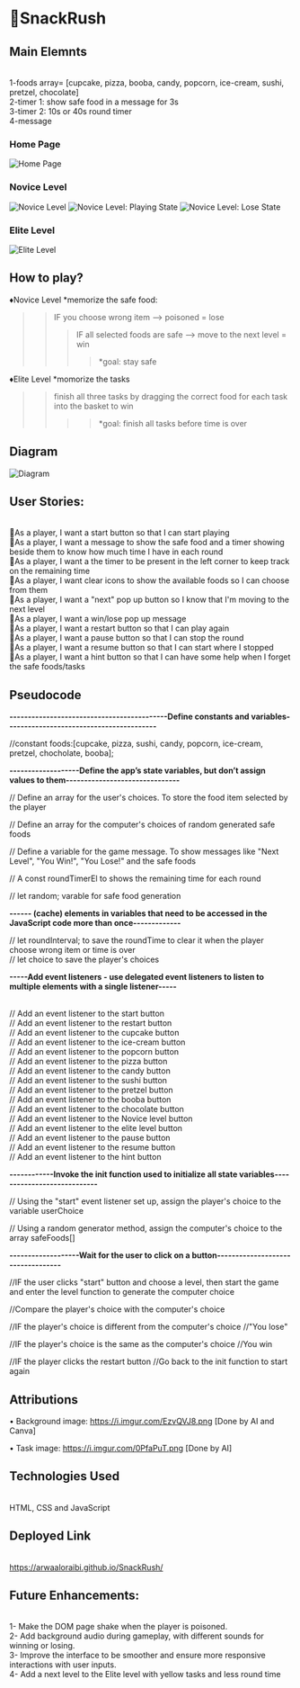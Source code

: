 # 🌟SnackRush

## Main Elemnts
</br>1-foods array= [cupcake, pizza, booba, candy, popcorn, ice-cream, sushi, pretzel, chocolate]
</br>2-timer 1: show safe food in a message for 3s
</br>3-timer 2: 10s or 40s round timer 
</br>4-message 


### Home Page
![Home Page](https://i.imgur.com/6YY6q5V.png)
### Novice Level
![Novice Level](https://i.imgur.com/B2q6bX5.png)
![Novice Level: Playing State](https://i.imgur.com/EHsHr13.png)
![Novice Level: Lose State](https://i.imgur.com/I46gJrd.png)
### Elite Level
![Elite Level](https://i.imgur.com/Yd0JfHs.png)

## How to play?

♦️Novice Level
*memorize the safe food: 
>>IF you choose wrong item --> poisoned = lose
>>>IF all selected foods are safe --> move to the next level = win
>>>>*goal: stay safe

♦️Elite Level
*momorize the tasks
>>finish all three tasks by dragging the correct food for each task into the basket to win
>>>>*goal: finish all tasks before time is over


## Diagram

![Diagram](https://i.imgur.com/Wo0mIRI.png)

## User Stories:
</br>🐞As a player, I want a start button so that I can start playing
</br>🐞As a player, I want a message to show the safe food and a timer showing beside them to know how much time I have in each round
</br>🐞As a player, I want a the timer to be present in the left corner to keep track on the remaining time 
</br>🐞As a player, I want clear icons to show the available foods so I can choose from them 
</br>🐞As a player, I want a "next" pop up button so I know that I'm moving to the next level
</br>🐞As a player, I want a win/lose pop up message
</br>🐞As a player, I want a restart button so that I can play again
</br>🐞As a player, I want a pause button so that I can stop the round
</br>🐞As a player, I want a resume button so that I can start where I stopped
</br>🐞As a player, I want a hint button so that I can have some help when I forget the safe foods/tasks

## Pseudocode

__-------------------------------------------Define constants and variables-----------------------------------------__

//constant foods:[cupcake, pizza, sushi, candy, popcorn, ice-cream, pretzel, chocholate, booba];


__-------------------Define the app’s state variables, but don’t assign values to them-------------------------------__


// Define an array for the user's choices. To store the food item selected by the player

// Define an array for the computer's choices of random generated safe foods

// Define a variable for the game message. To show messages like "Next Level", "You Win!", "You Lose!" and the safe foods

// A const roundTimerEl to shows the remaining time for each round

// let random; varable for safe food generation 



__------ (cache) elements in variables that need to be accessed in the JavaScript code more than once-------------__


// let roundInterval; to save the roundTime to clear it when the player choose wrong item or time is over
</br>// let choice to save the player's choices 

__-----Add event listeners - use delegated event listeners to listen to multiple elements with a single listener-----__

</br>// Add an event listener to the start button
</br>// Add an event listener to the restart button
</br>// Add an event listener to the cupcake button
</br>// Add an event listener to the ice-cream button
</br>// Add an event listener to the popcorn button
</br>// Add an event listener to the pizza button
</br>// Add an event listener to the candy button
</br>// Add an event listener to the sushi button
</br>// Add an event listener to the pretzel button
</br>// Add an event listener to the booba button
</br>// Add an event listener to the chocolate button
</br>// Add an event listener to the Novice level button
</br>// Add an event listener to the elite level button
</br>// Add an event listener to the pause button
</br>// Add an event listener to the resume button
</br>// Add an event listener to the hint button

__------------Invoke the init function used to initialize all state variables----------------------------__


// Using the "start" event listener set up, assign the player's choice to the variable userChoice

// Using a random generator method, assign the computer's choice to the array safeFoods[]

__-------------------Wait for the user to click on a button----------------------------------__

//IF the user clicks "start" button and choose a level, then start the game and enter the level function to generate the computer choice 

//Compare the player's choice with the computer's choice

//IF the player's choice is different from the computer's choice
       //"You lose" 

//IF the player's choice is the same as the computer's choice
       //You win 

//IF the player clicks the restart button 
       //Go back to the init function to start again
       

## Attributions
• Background image: https://i.imgur.com/EzvQVJ8.png [Done by AI and Canva]

• Task image: https://i.imgur.com/0PfaPuT.png [Done by AI]


## Technologies Used 
</br> HTML, CSS and JavaScript


## Deployed Link
</br> https://arwaaloraibi.github.io/SnackRush/


## Future Enhancements:
</br>1- Make the DOM page shake when the player is poisoned.
</br>2- Add background audio during gameplay, with different sounds for winning or losing.
</br>3- Improve the interface to be smoother and ensure more responsive interactions with user inputs.
</br>4- Add a next level to the Elite level with yellow tasks and less round time




